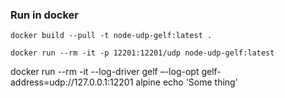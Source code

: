 ### Run in docker

```
docker build --pull -t node-udp-gelf:latest .

docker run --rm -it -p 12201:12201/udp node-udp-gelf:latest
```



docker run --rm -it --log-driver gelf –-log-opt gelf-address=udp://127.0.0.1:12201 alpine echo 'Some thing'
